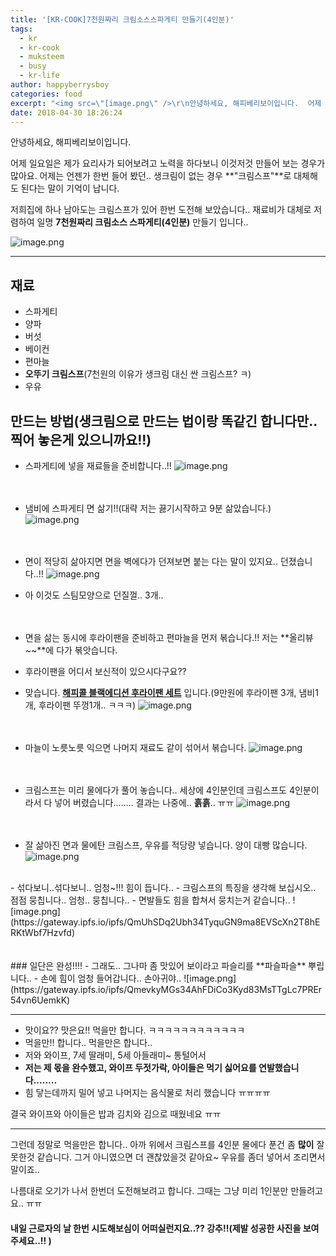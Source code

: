 ```yaml
---
title: '[KR-COOK]7천원짜리 크림소스스파게티 만들기(4인분)'
tags:
  - kr
  - kr-cook
  - muksteem
  - busy
  - kr-life
author: happyberrysboy
categories: food
excerpt: "<img src=\"[image.png\" />\r\n안녕하세요, 해피베리보이입니다.  어제 일요일은 제가 요리사가 되어보려고 노력을 하다보니 이것저것 만들어 보는 경우가 많아요. 어제는 언젠가 한번 들어 봤던.. 생크림이 없는 경우 **\"크림스프\"**로 대체해도 된다는 말이 기억이 납니다.  저희집에 하나 남아도는 크림스프가 있어 한번 도전해 보았습니다.. 재료비가 대체로 저렴하여 일명 **7천원짜리 크림소....."
date: 2018-04-30 18:26:24
---
```


안녕하세요, 해피베리보이입니다.

어제 일요일은 제가 요리사가 되어보려고 노력을 하다보니 이것저것 만들어 보는 경우가 많아요. 어제는 언젠가 한번 들어 봤던.. 생크림이 없는 경우 **"크림스프"**로 대체해도 된다는 말이 기억이 납니다.

저희집에 하나 남아도는 크림스프가 있어 한번 도전해 보았습니다..
재료비가 대체로 저렴하여 일명 **7천원짜리 크림소스 스파게티(4인분)** 만들기 입니다.. 

![image.png](https://gateway.ipfs.io/ipfs/QmTdY8cgXTapke8Tvv4TDWi5tHT1u7mV2qRBu1msr1oVt5)
<br>
___

## 재료
- 스파게티
- 양파
- 버섯
- 베이컨
- 편마늘
- **오뚜기 크림스프**(7천원의 이유가 생크림 대신 싼 크림스프? ㅋ)
- 우유

## 만드는 방법(생크림으로 만드는 법이랑 똑같긴 합니다만.. 찍어 놓은게 있으니까요!!)
- 스파게티에 넣을 재료들을 준비합니다..!!
![image.png](https://gateway.ipfs.io/ipfs/QmSuktwidhbvcdnphqbXR9tqFbjjvqMHe4Py85uXJVUUH3)
<br><br><br>

- 냄비에 스파게티 면 삶기!!(대략 저는 끓기시작하고 9분 삶았습니다.)
![image.png](https://gateway.ipfs.io/ipfs/QmPbcyAA9m3jgSjmMfBir51F4QgzwD3kYbF8migidheKq1)
<br><br><br>

- 면이 적당히 삶아지면 면을 벽에다가 던져보면 붙는 다는 말이 있지요.. 던졌습니다..!!
![image.png](https://gateway.ipfs.io/ipfs/Qma3ESv8SPG1GwscbhLPUhGUd1zgBfPP718rnD3XzDVD2X)
- 아 이것도 스팀모양으로 던질껄.. 3개..
<br><br><br>

- 면을 삶는 동시에 후라이팬을 준비하고 편마늘을 먼저 볶습니다.!! 저는 **올리뷰~~**에 다가 볶앗습니다.
- 후라이팬을 어디서 보신적이 있으시다구요??
- 맞습니다. [**해피콜 블랙에디션 후라이팬 세트**](/@happyberrysboy/kr-title-9-3-28cm-1-2) 입니다.(9만원에 후라이팬 3개, 냄비1개, 후라이팬 뚜껑1개.. ㅋㅋㅋ)
![image.png](https://gateway.ipfs.io/ipfs/QmZY8JXaGPieZHmYjJSThxiX5VPmQXoHj7Hk3Wbpvp3xV3)
<br><br><br>

- 마늘이 노릇노릇 익으면 나머지 재료도 같이 섞어서 볶습니다.
![image.png](https://gateway.ipfs.io/ipfs/QmSXiP3YXAAKCT9ExqWimjZuTEoTJVhTkCXfQXUd7j1Swf)
<br><br><br>

- 크림스프는 미리 물에다가 풀어 놓습니다.. 세상에 4인분인데 크림스프도 4인분이라서 다 넣어 버렸습니다........ 결과는 나중에.. **흙흙**.. ㅠㅠ
![image.png](https://gateway.ipfs.io/ipfs/QmSz1iho6JMT2aMFbWKL3aKLH7nPBonQGgitK4yeY5Us3D)
<br><br><br>

- 잘 삶아진 면과 물에탄 크림스프, 우유를 적당량 넣습니다. 양이 대빵 많습니다.
![image.png](https://gateway.ipfs.io/ipfs/QmVp9fEsKpLLjfDXxWjUq5rTgZxdXDop9SDozxhPuvdwsS)
<br>
- 섞다보니..섞다보니.. 엄청~!!! 힘이 듭니다..  
- 크림스프의 특징을 생각해 보십시오.. 점점 뭉칩니다.. 엄청.. 뭉칩니다..
- 면발들도 힘을 합쳐서 뭉치는거 같습니다..
![image.png](https://gateway.ipfs.io/ipfs/QmUhSDq2Ubh34TyquGN9ma8EVScXn2T8hERKtWbf7Hzvfd)
<br><br><br>
### 일단은 완성!!!!
- 그래도.. 그나마 좀 맛있어 보이라고 파슬리를 **파슬파슬** 뿌립니다.. 
- 손에 힘이 엄청 들어갑니다.. 손아귀야..
![image.png](https://gateway.ipfs.io/ipfs/QmevkyMGs34AhFDiCo3Kyd83MsTTgLc7PREr54vn6UemkK)

___

- 맛이요?? 맛은요!! 먹을만 합니다. ㅋㅋㅋㅋㅋㅋㅋㅋㅋㅋㅋㅋ
- 먹을만!! 합니다.. 먹을만은 합니다..
- 저와 와이프, 7세 딸래미, 5세 아들래미~ 통털어서 
- **저는 제 몫을 완수했고, 와이프 두젓가락, 아이들은 먹기 싫어요를 연발했습니다........**
- 힘 닿는데까지 밀어 넣고 나머지는 음식물로 처리 했습니다 ㅠㅠㅠㅠ

결국 와이프와 아이들은 밥과 김치와 김으로 때웠네요 ㅠㅠ

___

그런데 정말로 먹을만은 합니다.. 아까 위에서 크림스프를 4인분 물에다 푼건 좀 **많이** 잘 못한것 같습니다.
그거 아니였으면 더 괜찮았을것 같아요~ 우유를 좀더 넣어서 조리면서 말이죠..

나름대로 오기가 나서 한번더 도전해보려고 합니다. 그때는 그냥 미리 1인분만 만들려고요.. ㅠㅠ

#### 내일 근로자의 날 한번 시도해보심이 어떠실런지요..?? 강추!!(제발 성공한 사진을 보여주세요..!! )